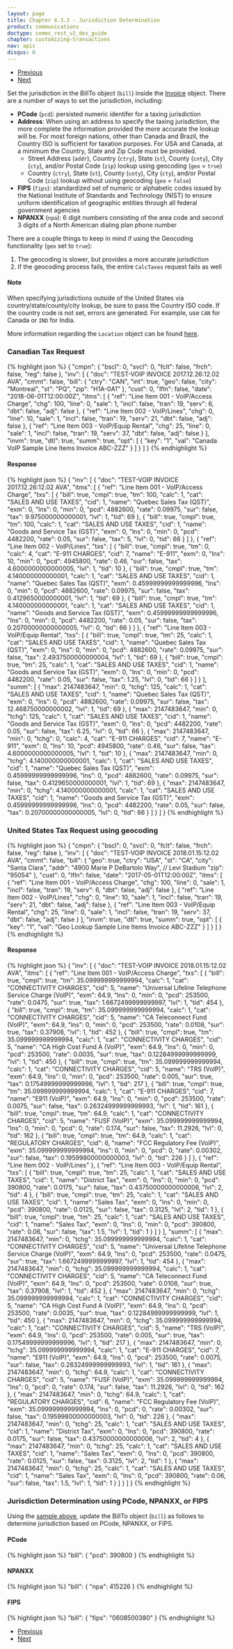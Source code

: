 ```yaml
---
layout: page
title: Chapter 4.3.3 - Jurisdiction Determination
product: communications
doctype: comms_rest_v2_dev_guide
chapter: customizing-transactions
nav: apis
disqus: 0
---
```


<ul class="pager">
  <li class="previous"><a href="/communications/dev-guide/customizing-transactions/sample-transactions/multi-line-request/"><i class="glyphicon glyphicon-chevron-left"></i>Previous</a></li>
  <li class="next"><a href="/communications/dev-guide/customizing-transactions/sample-transactions/exemption/">Next<i class="glyphicon glyphicon-chevron-right"></i></a></li>
</ul>

Set the jurisdiction in the BillTo object (<code>bill</code>) inside the <a class="dev-guide-link" href="/communications/dev-guide/reference/invoice/">Invoice</a> object.  There are a number of ways to set the jurisdiction, including:
<ul class="dev-guide-list">
    <li><b>PCode</b> (<code>pcd</code>): persisted numeric identifer for a taxing jurisdiction</li>
    <li><b>Address</b>: When using an address to specify the taxing jurisdiction, the more complete the information provided the more accurate the lookup will be. For most foreign nations, other than Canada and Brazil, the Country ISO is sufficient for taxation purposes. For USA and Canada, at a minimum the Country, State and Zip Code must be provided.
      <ul class="dev-guide-list">
        <li>Street Address (<code>addr</code>), Country (<code>ctry</code>), State (<code>st</code>), County (<code>cnty</code>), City (<code>cty</code>), and/or Postal Code (<code>zip</code>) lookup using geocoding (<code>geo</code> = <code>true</code>)</li>
        <li>Country (<code>ctry</code>), State (<code>st</code>), County (<code>cnty</code>), City (<code>cty</code>), and/or Postal Code (<code>zip</code>) lookup without using geocoding (<code>geo</code> = <code>false</code>)</li>
      </ul>
    </li>
    <li><b>FIPS</b> (<code>fips</code>): standardized set of numeric or alphabetic codes issued by the National Institute of Standards and Technology (NIST) to ensure uniform identification of geographic entities through all federal government agencies</li>
    <li><b>NPANXX</b> (<code>npa</code>): 6 digit numbers consisting of the area code and second 3 digits of a North American dialing plan phone number</li>
</ul>

There are a couple things to keep in mind if using the Geocoding functionality (<code>geo</code> set to <code>true</code>):
<ol class="dev-guide-list">
  <li>The geocoding is slower, but provides a more accurate jurisdiction</li>
  <li>If the geocoding process fails, the entire <code>CalcTaxes</code> request fails as well</li>
</ol>

<h4>Note</h4>
When specifying jurisdictions outside of the United States via country/state/county/city lookup, be sure to pass the Country ISO code.  If the country code is not set, errors are generated.  For example, use <code>CAN</code> for Canada or <code>IND</code> for India.

More information regarding the <code>Location</code> object can be found <a class="dev-guide-link" href="/communications/dev-guide/reference/location/">here</a>.

<h3>Canadian Tax Request</h3>
{% highlight json %}
{
  "cmpn": {
    "bscl": 0,
    "svcl": 0,
    "fclt": false,
    "frch": false,
    "reg": false
  },
  "inv": [
    {
      "doc": "TEST-VOIP INVOICE 2017.12.26:12.02 AVA",
      "cmmt": false,
      "bill": {
        "ctry": "CAN",
        "int": true,
        "geo": false,
        "city": "Montreal",
        "st": "PQ",
        "zip": "H1A-0A1"
      },
      "cust": 0,
      "lfln": false,
      "date": "2018-06-01T12:00:00Z",
      "itms": [
        {
          "ref": "Line Item 001 - VoIP/Access Charge",
          "chg": 100,
          "line": 0,
          "sale": 1,
          "incl": false,
          "tran": 19,
          "serv": 6,
          "dbt": false,
          "adj": false
        },
        {
          "ref": "Line Item 002 - VoIP/Lines",
          "chg": 0,
          "line": 10,
          "sale": 1,
          "incl": false,
          "tran": 19,
          "serv": 21,
          "dbt": false,
          "adj": false
        },
        {
          "ref": "Line Item 003 - VoIP/Equip Rental",
          "chg": 25,
          "line": 0,
          "sale": 1,
          "incl": false,
          "tran": 19,
          "serv": 37,
          "dbt": false,
          "adj": false
        }
      ],
      "invm": true,
      "dtl": true,
      "summ": true,
      "opt": [
        {
          "key": "1",
          "val": "Canada VoIP Sample Line Items Invoice ABC-ZZZ"
        }
      ]
    }
  ]
}
{% endhighlight %}

<h4>Response</h4>
{% highlight json %}
{
  "inv": [
    {
      "doc": "TEST-VOIP INVOICE 2017.12.26:12.02 AVA",
      "itms": [
        {
          "ref": "Line Item 001 - VoIP/Access Charge",
          "txs": [
            {
              "bill": true,
              "cmpl": true,
              "tm": 100,
              "calc": 1,
              "cat": "SALES AND USE TAXES",
              "cid": 1,
              "name": "Quebec Sales Tax (QST)",
              "exm": 0,
              "lns": 0,
              "min": 0,
              "pcd": 4882600,
              "rate": 0.09975,
              "sur": false,
              "tax": 9.975000000000001,
              "lvl": 1,
              "tid": 69
            },
            {
              "bill": true,
              "cmpl": true,
              "tm": 100,
              "calc": 1,
              "cat": "SALES AND USE TAXES",
              "cid": 1,
              "name": "Goods and Service Tax (GST)",
              "exm": 0,
              "lns": 0,
              "min": 0,
              "pcd": 4482200,
              "rate": 0.05,
              "sur": false,
              "tax": 5,
              "lvl": 0,
              "tid": 66
            }
          ]
        },
        {
          "ref": "Line Item 002 - VoIP/Lines",
          "txs": [
            {
              "bill": true,
              "cmpl": true,
              "tm": 0,
              "calc": 4,
              "cat": "E-911 CHARGES",
              "cid": 7,
              "name": "E-911",
              "exm": 0,
              "lns": 10,
              "min": 0,
              "pcd": 4945800,
              "rate": 0.46,
              "sur": false,
              "tax": 4.6000000000000005,
              "lvl": 1,
              "tid": 10
            },
            {
              "bill": true,
              "cmpl": true,
              "tm": 4.140000000000001,
              "calc": 1,
              "cat": "SALES AND USE TAXES",
              "cid": 1,
              "name": "Quebec Sales Tax (QST)",
              "exm": 0.45999999999999996,
              "lns": 0,
              "min": 0,
              "pcd": 4882600,
              "rate": 0.09975,
              "sur": false,
              "tax": 0.4129650000000001,
              "lvl": 1,
              "tid": 69
            },
            {
              "bill": true,
              "cmpl": true,
              "tm": 4.140000000000001,
              "calc": 1,
              "cat": "SALES AND USE TAXES",
              "cid": 1,
              "name": "Goods and Service Tax (GST)",
              "exm": 0.45999999999999996,
              "lns": 0,
              "min": 0,
              "pcd": 4482200,
              "rate": 0.05,
              "sur": false,
              "tax": 0.20700000000000005,
              "lvl": 0,
              "tid": 66
            }
          ]
        },
        {
          "ref": "Line Item 003 - VoIP/Equip Rental",
          "txs": [
            {
              "bill": true,
              "cmpl": true,
              "tm": 25,
              "calc": 1,
              "cat": "SALES AND USE TAXES",
              "cid": 1,
              "name": "Quebec Sales Tax (QST)",
              "exm": 0,
              "lns": 0,
              "min": 0,
              "pcd": 4882600,
              "rate": 0.09975,
              "sur": false,
              "tax": 2.4937500000000004,
              "lvl": 1,
              "tid": 69
            },
            {
              "bill": true,
              "cmpl": true,
              "tm": 25,
              "calc": 1,
              "cat": "SALES AND USE TAXES",
              "cid": 1,
              "name": "Goods and Service Tax (GST)",
              "exm": 0,
              "lns": 0,
              "min": 0,
              "pcd": 4482200,
              "rate": 0.05,
              "sur": false,
              "tax": 1.25,
              "lvl": 0,
              "tid": 66
            }
          ]
        }
      ],
      "summ": [
        {
          "max": 2147483647,
          "min": 0,
          "tchg": 125,
          "calc": 1,
          "cat": "SALES AND USE TAXES",
          "cid": 1,
          "name": "Quebec Sales Tax (QST)",
          "exm": 0,
          "lns": 0,
          "pcd": 4882600,
          "rate": 0.09975,
          "sur": false,
          "tax": 12.468750000000002,
          "lvl": 1,
          "tid": 69
        },
        {
          "max": 2147483647,
          "min": 0,
          "tchg": 125,
          "calc": 1,
          "cat": "SALES AND USE TAXES",
          "cid": 1,
          "name": "Goods and Service Tax (GST)",
          "exm": 0,
          "lns": 0,
          "pcd": 4482200,
          "rate": 0.05,
          "sur": false,
          "tax": 6.25,
          "lvl": 0,
          "tid": 66
        },
        {
          "max": 2147483647,
          "min": 0,
          "tchg": 0,
          "calc": 4,
          "cat": "E-911 CHARGES",
          "cid": 7,
          "name": "E-911",
          "exm": 0,
          "lns": 10,
          "pcd": 4945800,
          "rate": 0.46,
          "sur": false,
          "tax": 4.6000000000000005,
          "lvl": 1,
          "tid": 10
        },
        {
          "max": 2147483647,
          "min": 0,
          "tchg": 4.140000000000001,
          "calc": 1,
          "cat": "SALES AND USE TAXES",
          "cid": 1,
          "name": "Quebec Sales Tax (QST)",
          "exm": 0.45999999999999996,
          "lns": 0,
          "pcd": 4882600,
          "rate": 0.09975,
          "sur": false,
          "tax": 0.4129650000000001,
          "lvl": 1,
          "tid": 69
        },
        {
          "max": 2147483647,
          "min": 0,
          "tchg": 4.140000000000001,
          "calc": 1,
          "cat": "SALES AND USE TAXES",
          "cid": 1,
          "name": "Goods and Service Tax (GST)",
          "exm": 0.45999999999999996,
          "lns": 0,
          "pcd": 4482200,
          "rate": 0.05,
          "sur": false,
          "tax": 0.20700000000000005,
          "lvl": 0,
          "tid": 66
        }
      ]
    }
  ]
}
{% endhighlight %}


<h3 id="us_geo">United States Tax Request using geocoding</h3>
{% highlight json %}
{
  "cmpn": {
    "bscl": 0,
    "svcl": 0,
    "fclt": false,
    "frch": false,
    "reg": false
  },
  "inv": [
    {
      "doc": "TEST-VOIP INVOICE 2018.01.15:12.02 AVA",
      "cmmt": false,
      "bill": {
        "geo": true,
        "ctry": "USA",
        "st": "CA",
        "city": "Santa Clara",
        "addr": "4900 Marie P DeBartolo Way",  // Levi Stadium
        "zip": "95054"
      },
      "cust": 0,
      "lfln": false,
      "date": "2017-05-01T12:00:00Z",
      "itms": [
        {
          "ref": "Line Item 001 - VoIP/Access Charge",
          "chg": 100,
          "line": 0,
          "sale": 1,
          "incl": false,
          "tran": 19,
          "serv": 6,
          "dbt": false,
          "adj": false
        },
        {
          "ref": "Line Item 002 - VoIP/Lines",
          "chg": 0,
          "line": 10,
          "sale": 1,
          "incl": false,
          "tran": 19,
          "serv": 21,
          "dbt": false,
          "adj": false
        },
        {
          "ref": "Line Item 003 - VoIP/Equip Rental",
          "chg": 25,
          "line": 0,
          "sale": 1,
          "incl": false,
          "tran": 19,
          "serv": 37,
          "dbt": false,
          "adj": false
        }
      ],
      "invm": true,
      "dtl": true,
      "summ": true,
      "opt": [
        {
          "key": "1",
          "val": "Geo Lookup Sample Line Items Invoice ABC-ZZZ"
        }
      ]
    }
  ]
}
{% endhighlight %}

<h4>Response</h4>
{% highlight json %}
{
  "inv": [
    {
      "doc": "TEST-VOIP INVOICE 2018.01.15:12.02 AVA",
      "itms": [
        {
          "ref": "Line Item 001 - VoIP/Access Charge",
          "txs": [
            {
              "bill": true,
              "cmpl": true,
              "tm": 35.099999999999994,
              "calc": 1,
              "cat": "CONNECTIVITY CHARGES",
              "cid": 5,
              "name": "Universal Lifeline Telephone Service Charge (VoIP)",
              "exm": 64.9,
              "lns": 0,
              "min": 0,
              "pcd": 253500,
              "rate": 0.0475,
              "sur": true,
              "tax": 1.6672499999999997,
              "lvl": 1,
              "tid": 454
            },
            {
              "bill": true,
              "cmpl": true,
              "tm": 35.099999999999994,
              "calc": 1,
              "cat": "CONNECTIVITY CHARGES",
              "cid": 5,
              "name": "CA Teleconnect Fund (VoIP)",
              "exm": 64.9,
              "lns": 0,
              "min": 0,
              "pcd": 253500,
              "rate": 0.0108,
              "sur": true,
              "tax": 0.37908,
              "lvl": 1,
              "tid": 452
            },
            {
              "bill": true,
              "cmpl": true,
              "tm": 35.099999999999994,
              "calc": 1,
              "cat": "CONNECTIVITY CHARGES",
              "cid": 5,
              "name": "CA High Cost Fund A (VoIP)",
              "exm": 64.9,
              "lns": 0,
              "min": 0,
              "pcd": 253500,
              "rate": 0.0035,
              "sur": true,
              "tax": 0.12284999999999999,
              "lvl": 1,
              "tid": 450
            },
            {
              "bill": true,
              "cmpl": true,
              "tm": 35.099999999999994,
              "calc": 1,
              "cat": "CONNECTIVITY CHARGES",
              "cid": 5,
              "name": "TRS (VoIP)",
              "exm": 64.9,
              "lns": 0,
              "min": 0,
              "pcd": 253500,
              "rate": 0.005,
              "sur": true,
              "tax": 0.17549999999999996,
              "lvl": 1,
              "tid": 217
            },
            {
              "bill": true,
              "cmpl": true,
              "tm": 35.099999999999994,
              "calc": 1,
              "cat": "E-911 CHARGES",
              "cid": 7,
              "name": "E911 (VoIP)",
              "exm": 64.9,
              "lns": 0,
              "min": 0,
              "pcd": 253500,
              "rate": 0.0075,
              "sur": false,
              "tax": 0.26324999999999993,
              "lvl": 1,
              "tid": 161
            },
            {
              "bill": true,
              "cmpl": true,
              "tm": 64.9,
              "calc": 1,
              "cat": "CONNECTIVITY CHARGES",
              "cid": 5,
              "name": "FUSF (VoIP)",
              "exm": 35.099999999999994,
              "lns": 0,
              "min": 0,
              "pcd": 0,
              "rate": 0.174,
              "sur": false,
              "tax": 11.2926,
              "lvl": 0,
              "tid": 162
            },
            {
              "bill": true,
              "cmpl": true,
              "tm": 64.9,
              "calc": 1,
              "cat": "REGULATORY CHARGES",
              "cid": 6,
              "name": "FCC Regulatory Fee (VoIP)",
              "exm": 35.099999999999994,
              "lns": 0,
              "min": 0,
              "pcd": 0,
              "rate": 0.00302,
              "sur": false,
              "tax": 0.19599800000000003,
              "lvl": 0,
              "tid": 226
            }
          ]
        },
        {
          "ref": "Line Item 002 - VoIP/Lines"
        },
        {
          "ref": "Line Item 003 - VoIP/Equip Rental",
          "txs": [
            {
              "bill": true,
              "cmpl": true,
              "tm": 25,
              "calc": 1,
              "cat": "SALES AND USE TAXES",
              "cid": 1,
              "name": "District Tax",
              "exm": 0,
              "lns": 0,
              "min": 0,
              "pcd": 390800,
              "rate": 0.0175,
              "sur": false,
              "tax": 0.43750000000000006,
              "lvl": 2,
              "tid": 4
            },
            {
              "bill": true,
              "cmpl": true,
              "tm": 25,
              "calc": 1,
              "cat": "SALES AND USE TAXES",
              "cid": 1,
              "name": "Sales Tax",
              "exm": 0,
              "lns": 0,
              "min": 0,
              "pcd": 390800,
              "rate": 0.0125,
              "sur": false,
              "tax": 0.3125,
              "lvl": 2,
              "tid": 1
            },
            {
              "bill": true,
              "cmpl": true,
              "tm": 25,
              "calc": 1,
              "cat": "SALES AND USE TAXES",
              "cid": 1,
              "name": "Sales Tax",
              "exm": 0,
              "lns": 0,
              "min": 0,
              "pcd": 390800,
              "rate": 0.06,
              "sur": false,
              "tax": 1.5,
              "lvl": 1,
              "tid": 1
            }
          ]
        }
      ],
      "summ": [
        {
          "max": 2147483647,
          "min": 0,
          "tchg": 35.099999999999994,
          "calc": 1,
          "cat": "CONNECTIVITY CHARGES",
          "cid": 5,
          "name": "Universal Lifeline Telephone Service Charge (VoIP)",
          "exm": 64.9,
          "lns": 0,
          "pcd": 253500,
          "rate": 0.0475,
          "sur": true,
          "tax": 1.6672499999999997,
          "lvl": 1,
          "tid": 454
        },
        {
          "max": 2147483647,
          "min": 0,
          "tchg": 35.099999999999994,
          "calc": 1,
          "cat": "CONNECTIVITY CHARGES",
          "cid": 5,
          "name": "CA Teleconnect Fund (VoIP)",
          "exm": 64.9,
          "lns": 0,
          "pcd": 253500,
          "rate": 0.0108,
          "sur": true,
          "tax": 0.37908,
          "lvl": 1,
          "tid": 452
        },
        {
          "max": 2147483647,
          "min": 0,
          "tchg": 35.099999999999994,
          "calc": 1,
          "cat": "CONNECTIVITY CHARGES",
          "cid": 5,
          "name": "CA High Cost Fund A (VoIP)",
          "exm": 64.9,
          "lns": 0,
          "pcd": 253500,
          "rate": 0.0035,
          "sur": true,
          "tax": 0.12284999999999999,
          "lvl": 1,
          "tid": 450
        },
        {
          "max": 2147483647,
          "min": 0,
          "tchg": 35.099999999999994,
          "calc": 1,
          "cat": "CONNECTIVITY CHARGES",
          "cid": 5,
          "name": "TRS (VoIP)",
          "exm": 64.9,
          "lns": 0,
          "pcd": 253500,
          "rate": 0.005,
          "sur": true,
          "tax": 0.17549999999999996,
          "lvl": 1,
          "tid": 217
        },
        {
          "max": 2147483647,
          "min": 0,
          "tchg": 35.099999999999994,
          "calc": 1,
          "cat": "E-911 CHARGES",
          "cid": 7,
          "name": "E911 (VoIP)",
          "exm": 64.9,
          "lns": 0,
          "pcd": 253500,
          "rate": 0.0075,
          "sur": false,
          "tax": 0.26324999999999993,
          "lvl": 1,
          "tid": 161
        },
        {
          "max": 2147483647,
          "min": 0,
          "tchg": 64.9,
          "calc": 1,
          "cat": "CONNECTIVITY CHARGES",
          "cid": 5,
          "name": "FUSF (VoIP)",
          "exm": 35.099999999999994,
          "lns": 0,
          "pcd": 0,
          "rate": 0.174,
          "sur": false,
          "tax": 11.2926,
          "lvl": 0,
          "tid": 162
        },
        {
          "max": 2147483647,
          "min": 0,
          "tchg": 64.9,
          "calc": 1,
          "cat": "REGULATORY CHARGES",
          "cid": 6,
          "name": "FCC Regulatory Fee (VoIP)",
          "exm": 35.099999999999994,
          "lns": 0,
          "pcd": 0,
          "rate": 0.00302,
          "sur": false,
          "tax": 0.19599800000000003,
          "lvl": 0,
          "tid": 226
        },
        {
          "max": 2147483647,
          "min": 0,
          "tchg": 25,
          "calc": 1,
          "cat": "SALES AND USE TAXES",
          "cid": 1,
          "name": "District Tax",
          "exm": 0,
          "lns": 0,
          "pcd": 390800,
          "rate": 0.0175,
          "sur": false,
          "tax": 0.43750000000000006,
          "lvl": 2,
          "tid": 4
        },
        {
          "max": 2147483647,
          "min": 0,
          "tchg": 25,
          "calc": 1,
          "cat": "SALES AND USE TAXES",
          "cid": 1,
          "name": "Sales Tax",
          "exm": 0,
          "lns": 0,
          "pcd": 390800,
          "rate": 0.0125,
          "sur": false,
          "tax": 0.3125,
          "lvl": 2,
          "tid": 1
        },
        {
          "max": 2147483647,
          "min": 0,
          "tchg": 25,
          "calc": 1,
          "cat": "SALES AND USE TAXES",
          "cid": 1,
          "name": "Sales Tax",
          "exm": 0,
          "lns": 0,
          "pcd": 390800,
          "rate": 0.06,
          "sur": false,
          "tax": 1.5,
          "lvl": 1,
          "tid": 1
        }
      ]
    }
  ]
}
{% endhighlight %}

<h3>Jurisdiction Determination using PCode, NPANXX, or FIPS</h3>
Using the <a class="dev-guide-link" href="#us_geo">sample above</a>, update the BillTo object (<code>bill</code>) as follows to determine jurisdiction based on PCode, NPANXX, or FIPS.

<h4>PCode</h4>
{% highlight json %}
 "bill": {
        "pcd": 390800
      }
{% endhighlight %}

<h4>NPANXX</h4>
{% highlight json %}
 "bill": {
        "npa": 415226
      }
{% endhighlight %}

<h4>FIPS</h4>
{% highlight json %}
 "bill": {
        "fips": "0608500380"
      }
{% endhighlight %}


<ul class="pager">
  <li class="previous"><a href="/communications/dev-guide/customizing-transactions/sample-transactions/multi-line-request/"><i class="glyphicon glyphicon-chevron-left"></i>Previous</a></li>
  <li class="next"><a href="/communications/dev-guide/customizing-transactions/sample-transactions/exemption/">Next<i class="glyphicon glyphicon-chevron-right"></i></a></li>
</ul>